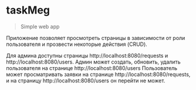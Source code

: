 # taskMeg
> Simple web app 

Приложение позволяет просмотреть страницы в зависимости от роли пользователя и прозвести некоторые действия (CRUD).

Для админа доступны страницы http://localhost:8080/requests и http://localhost:8080/users. Админ может создать, обновить, удалить пользователя на странице http://localhost:8080/users
Пользователь может просматривать заявки на странице http://localhost:8080/requests, и на страницу http://localhost:8080/users он перейти не может.
